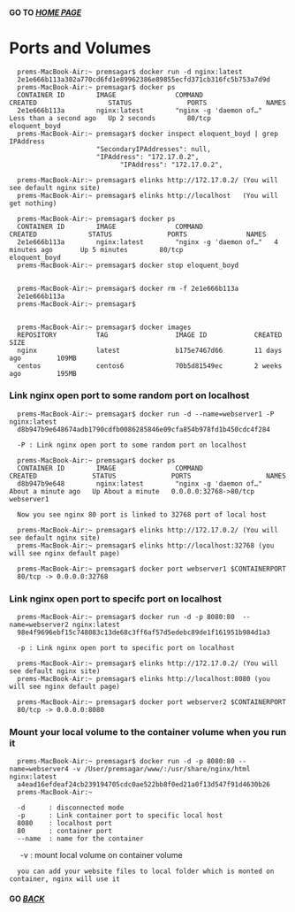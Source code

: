 #### GO TO *[HOME PAGE](index.md)*

# Ports and Volumes


      prems-MacBook-Air:~ premsagar$ docker run -d nginx:latest
      2e1e666b113a302a770cd6fd1e89962386e89855ecfd371cb316fc5b753a7d9d
      prems-MacBook-Air:~ premsagar$ docker ps
      CONTAINER ID        IMAGE               COMMAND                  CREATED                  STATUS              PORTS               NAMES
      2e1e666b113a        nginx:latest        "nginx -g 'daemon of…"   Less than a second ago   Up 2 seconds        80/tcp              eloquent_boyd
      prems-MacBook-Air:~ premsagar$ docker inspect eloquent_boyd | grep IPAddress
                          "SecondaryIPAddresses": null,
                          "IPAddress": "172.17.0.2",
                                "IPAddress": "172.17.0.2",
      
      prems-MacBook-Air:~ premsagar$ elinks http://172.17.0.2/ (You will see default nginx site)
      prems-MacBook-Air:~ premsagar$ elinks http://localhost   (You will get nothing)
      
      prems-MacBook-Air:~ premsagar$ docker ps
      CONTAINER ID        IMAGE               COMMAND                  CREATED             STATUS              PORTS               NAMES
      2e1e666b113a        nginx:latest        "nginx -g 'daemon of…"   4 minutes ago       Up 5 minutes        80/tcp              eloquent_boyd
      prems-MacBook-Air:~ premsagar$ docker stop eloquent_boyd
      
      
      prems-MacBook-Air:~ premsagar$ docker rm -f 2e1e666b113a
      2e1e666b113a
      prems-MacBook-Air:~ premsagar$
      
      
      prems-MacBook-Air:~ premsagar$ docker images
      REPOSITORY          TAG                 IMAGE ID            CREATED             SIZE
      nginx               latest              b175e7467d66        11 days ago         109MB
      centos              centos6             70b5d81549ec        2 weeks ago         195MB
      


###   Link nginx open port to some random port on localhost       
      
      prems-MacBook-Air:~ premsagar$ docker run -d --name=webserver1 -P nginx:latest
      d8b947b9e648674adb1790cdfb0086285846e09cfa854b978fd1b450cdc4f284
      
      -P : Link nginx open port to some random port on localhost 
      
      prems-MacBook-Air:~ premsagar$ docker ps
      CONTAINER ID        IMAGE               COMMAND                  CREATED              STATUS              PORTS                   NAMES
      d8b947b9e648        nginx:latest        "nginx -g 'daemon of…"   About a minute ago   Up About a minute   0.0.0.0:32768->80/tcp   webserver1
      
      Now you see nginx 80 port is linked to 32768 port of local host
       
      prems-MacBook-Air:~ premsagar$ elinks http://172.17.0.2/ (You will see default nginx site)
      prems-MacBook-Air:~ premsagar$ elinks http://localhost:32768 (you will see nginx default page)
      
      prems-MacBook-Air:~ premsagar$ docker port webserver1 $CONTAINERPORT
      80/tcp -> 0.0.0.0:32768
      


###   Link nginx open port to specifc port on localhost

      prems-MacBook-Air:~ premsagar$ docker run -d -p 8080:80  --name=webserver2 nginx:latest
      98e4f9696ebf15c748083c13de68c3ff6af57d5edebc89de1f161951b984d1a3
      
      -p : Link nginx open port to specific port on localhost

      prems-MacBook-Air:~ premsagar$ elinks http://172.17.0.2/ (You will see default nginx site)
      prems-MacBook-Air:~ premsagar$ elinks http://localhost:8080 (you will see nginx default page)
      
      prems-MacBook-Air:~ premsagar$ docker port webserver2 $CONTAINERPORT
      80/tcp -> 0.0.0.0:8080
      
###   Mount your local volume to the container volume when you run it

      prems-MacBook-Air:~ premsagar$ docker run -d -p 8080:80 --name=webserver4 -v /User/premsagar/www/:/usr/share/nginx/html  nginx:latest 
      a4ead16efdeaf24cb239194705cdc0ae522bb8f0ed21a0f13d547f91d4630b26
      prems-MacBook-Air:~
      
      -d      : disconnected mode
      -p      : Link container port to specific local host
      8080    : localhost port
      80      : container port 
      --name  : name for the container 
      -v      : mount local volume on container volume 
      
      you can add your website files to local folder which is monted on container, nginx will use it


#### GO *[BACK](index.md)*      
      
